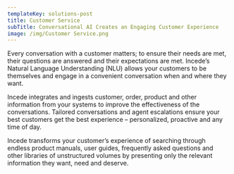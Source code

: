```yaml
---
templateKey: solutions-post
title: Customer Service
subTitle: Conversational AI Creates an Engaging Customer Experience
image: /img/Customer Service.png
---
```

Every conversation with a customer matters; to ensure their needs are met, their questions are answered and their expectations are met.  Incede’s Natural Language Understanding (NLU) allows your customers to be themselves and engage in a convenient conversation when and where they want.

Incede integrates and ingests customer, order, product and other information from your systems to improve the effectiveness of the conversations.  Tailored conversations and agent escalations ensure your best customers get the best experience – personalized, proactive and any time of day.

Incede transforms your customer’s experience of searching through endless product manuals, user guides, frequently asked questions and other libraries of unstructured volumes by presenting only the relevant information they want, need and deserve.
